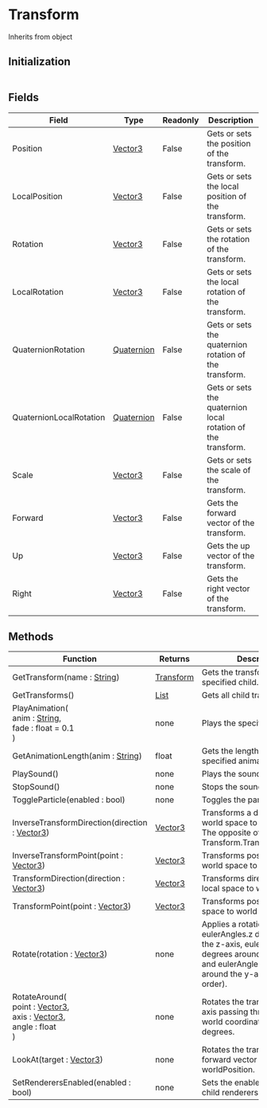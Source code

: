 # Transform
Inherits from object
## Initialization
```csharp
```
## Fields
|Field|Type|Readonly|Description|
|---|---|---|---|
|Position|[Vector3](../objects/Vector3.md)|False|Gets or sets the position of the transform.|
|LocalPosition|[Vector3](../objects/Vector3.md)|False|Gets or sets the local position of the transform.|
|Rotation|[Vector3](../objects/Vector3.md)|False|Gets or sets the rotation of the transform.|
|LocalRotation|[Vector3](../objects/Vector3.md)|False|Gets or sets the local rotation of the transform.|
|QuaternionRotation|[Quaternion](../objects/Quaternion.md)|False|Gets or sets the quaternion rotation of the transform.|
|QuaternionLocalRotation|[Quaternion](../objects/Quaternion.md)|False|Gets or sets the quaternion local rotation of the transform.|
|Scale|[Vector3](../objects/Vector3.md)|False|Gets or sets the scale of the transform.|
|Forward|[Vector3](../objects/Vector3.md)|False|Gets the forward vector of the transform.|
|Up|[Vector3](../objects/Vector3.md)|False|Gets the up vector of the transform.|
|Right|[Vector3](../objects/Vector3.md)|False|Gets the right vector of the transform.|
## Methods
|Function|Returns|Description|
|---|---|---|
|GetTransform(name : [String](../static/String.md))|[Transform](../objects/Transform.md)|Gets the transform of the specified child.|
|GetTransforms()|[List](../objects/List.md)|Gets all child transforms.|
|PlayAnimation(<br/>anim : [String](../static/String.md),<br/>fade : float = 0.1<br/>)|none|Plays the specified animation.|
|GetAnimationLength(anim : [String](../static/String.md))|float|Gets the length of the specified animation.|
|PlaySound()|none|Plays the sound.|
|StopSound()|none|Stops the sound.|
|ToggleParticle(enabled : bool)|none|Toggles the particle system.|
|InverseTransformDirection(direction : [Vector3](../objects/Vector3.md))|[Vector3](../objects/Vector3.md)|Transforms a direction from world space to local space. The opposite of Transform.TransformDirection.|
|InverseTransformPoint(point : [Vector3](../objects/Vector3.md))|[Vector3](../objects/Vector3.md)|Transforms position from world space to local space.|
|TransformDirection(direction : [Vector3](../objects/Vector3.md))|[Vector3](../objects/Vector3.md)|Transforms direction from local space to world space.|
|TransformPoint(point : [Vector3](../objects/Vector3.md))|[Vector3](../objects/Vector3.md)|Transforms position from local space to world space.|
|Rotate(rotation : [Vector3](../objects/Vector3.md))|none|Applies a rotation of eulerAngles.z degrees around the z-axis, eulerAngles.x degrees around the x-axis, and eulerAngles.y degrees around the y-axis (in that order).|
|RotateAround(<br/>point : [Vector3](../objects/Vector3.md),<br/>axis : [Vector3](../objects/Vector3.md),<br/>angle : float<br/>)|none|Rotates the transform about axis passing through point in world coordinates by angle degrees.|
|LookAt(target : [Vector3](../objects/Vector3.md))|none|Rotates the transform so the forward vector points at worldPosition.|
|SetRenderersEnabled(enabled : bool)|none|Sets the enabled state of all child renderers.|
